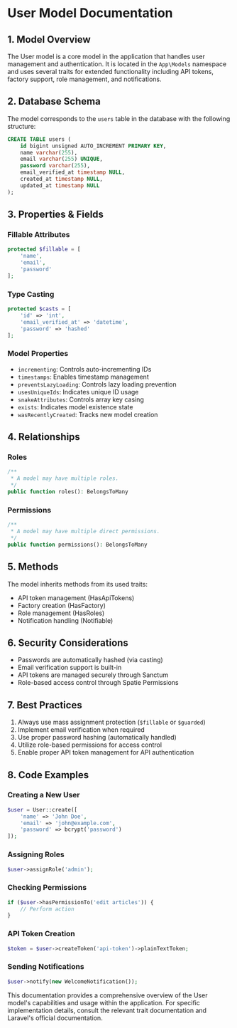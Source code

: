 # User Model Documentation

## 1. Model Overview
The User model is a core model in the application that handles user management and authentication. It is located in the `App\Models` namespace and uses several traits for extended functionality including API tokens, factory support, role management, and notifications.

## 2. Database Schema
The model corresponds to the `users` table in the database with the following structure:

```sql
CREATE TABLE users (
    id bigint unsigned AUTO_INCREMENT PRIMARY KEY,
    name varchar(255),
    email varchar(255) UNIQUE,
    password varchar(255),
    email_verified_at timestamp NULL,
    created_at timestamp NULL,
    updated_at timestamp NULL
);
```

## 3. Properties & Fields

### Fillable Attributes
```php
protected $fillable = [
    'name',
    'email',
    'password'
];
```

### Type Casting
```php
protected $casts = [
    'id' => 'int',
    'email_verified_at' => 'datetime',
    'password' => 'hashed'
];
```

### Model Properties
- `incrementing`: Controls auto-incrementing IDs
- `timestamps`: Enables timestamp management
- `preventsLazyLoading`: Controls lazy loading prevention
- `usesUniqueIds`: Indicates unique ID usage
- `snakeAttributes`: Controls array key casing
- `exists`: Indicates model existence state
- `wasRecentlyCreated`: Tracks new model creation

## 4. Relationships

### Roles
```php
/**
 * A model may have multiple roles.
 */
public function roles(): BelongsToMany
```

### Permissions
```php
/**
 * A model may have multiple direct permissions.
 */
public function permissions(): BelongsToMany
```

## 5. Methods
The model inherits methods from its used traits:
- API token management (HasApiTokens)
- Factory creation (HasFactory)
- Role management (HasRoles)
- Notification handling (Notifiable)

## 6. Security Considerations
- Passwords are automatically hashed (via casting)
- Email verification support is built-in
- API tokens are managed securely through Sanctum
- Role-based access control through Spatie Permissions

## 7. Best Practices
1. Always use mass assignment protection (`$fillable` or `$guarded`)
2. Implement email verification when required
3. Use proper password hashing (automatically handled)
4. Utilize role-based permissions for access control
5. Enable proper API token management for API authentication

## 8. Code Examples

### Creating a New User
```php
$user = User::create([
    'name' => 'John Doe',
    'email' => 'john@example.com',
    'password' => bcrypt('password')
]);
```

### Assigning Roles
```php
$user->assignRole('admin');
```

### Checking Permissions
```php
if ($user->hasPermissionTo('edit articles')) {
    // Perform action
}
```

### API Token Creation
```php
$token = $user->createToken('api-token')->plainTextToken;
```

### Sending Notifications
```php
$user->notify(new WelcomeNotification());
```

This documentation provides a comprehensive overview of the User model's capabilities and usage within the application. For specific implementation details, consult the relevant trait documentation and Laravel's official documentation.